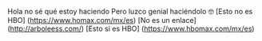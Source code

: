 Hola no sé qué estoy haciendo
Pero luzco genial haciéndolo 🤓
[Esto no es HBO] (https://www.homax.com/mx/es)
[No es un enlace] (http://arboleess.com/)
[Esto si es HBO] (https://www.hbomax.com/mx/es)